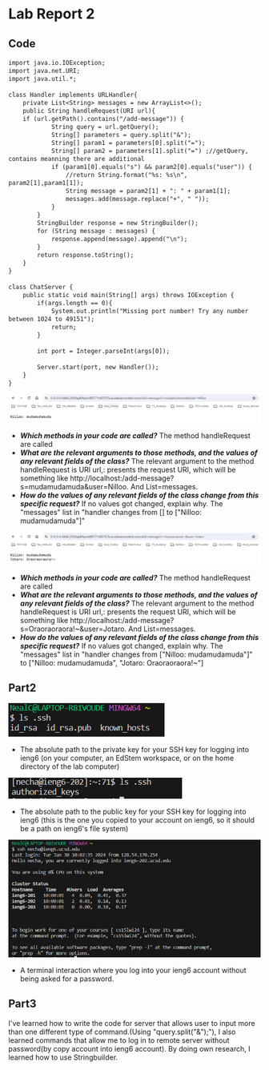 # Lab Report 2
## Code 
```
import java.io.IOException;
import java.net.URI;
import java.util.*;

class Handler implements URLHandler{
    private List<String> messages = new ArrayList<>();
	public String handleRequest(URI url){
	if (url.getPath().contains("/add-message")) {
            String query = url.getQuery();
            String[] parameters = query.split("&");
            String[] param1 = parameters[0].split("=");
            String[] param2 = parameters[1].split("=") ;//getQuery, contains meanning there are additional
            if (param1[0].equals("s") && param2[0].equals("user")) {
                //return String.format("%s: %s\n", param2[1],param1[1]);
                String message = param2[1] + ": " + param1[1];
                messages.add(message.replace("+", " "));
            }
        }
        StringBuilder response = new StringBuilder();
        for (String message : messages) {
            response.append(message).append("\n");
        }
        return response.toString();
	}
}

class ChatServer {
    public static void main(String[] args) throws IOException {
        if(args.length == 0){
            System.out.println("Missing port number! Try any number between 1024 to 49151");
            return;
        }

        int port = Integer.parseInt(args[0]);

        Server.start(port, new Handler());
    }
}
```

![Image](1.png)
- ***Which methods in your code are called?*** The method handleRequest are called
- ***What are the relevant arguments to those methods, and the values of any relevant fields of the class?*** The relevant argument to the method handleRequest is URI url,: presents the request URI, which will be something like
  http://localhost:<port>/add-message?s=mudamudamuda&user=Nilloo. And List<String>=messages.
- ***How do the values of any relevant fields of the class change from this specific request?*** If no values got changed, explain why. The "messages" list in "handler changes from [] to ["Nilloo: mudamudamuda"]"

![Image](2.png)
- ***Which methods in your code are called?*** The method handleRequest are called
- ***What are the relevant arguments to those methods, and the values of any relevant fields of the class?*** The relevant argument to the method handleRequest is URI url,: presents the request URI, which will be something like
  http://localhost:<port>/add-message?s=Oraoraoraora!~&user=Jotaro. And List<String>=messages.
- ***How do the values of any relevant fields of the class change from this specific request?*** If no values got changed, explain why. The "messages" list in "handler changes from ["Nilloo: mudamudamuda"]" to ["Nilloo: mudamudamuda", "Jotaro: Oraoraoraora!~"]


## Part2
![Image](3.png)
- The absolute path to the private key for your SSH key for logging into ieng6 (on your computer, an EdStem workspace, or on the home directory of the lab computer)

![Image](4.png)
- The absolute path to the public key for your SSH key for logging into ieng6 (this is the one you copied to your account on ieng6, so it should be a path on ieng6's file system)

![Image](5.png)
- A terminal interaction where you log into your ieng6 account without being asked for a password.

## Part3
I've learned how to write the code for server that allows user to input more than one different type of command.(Using "query.split("&");"), I also learned commands that allow me to log in to remote server without password(by copy account into ieng6 account). By doing own research, I learned how to use Stringbuilder.


